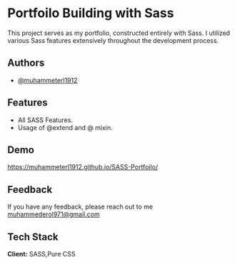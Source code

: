 
# Portfoilo Building with Sass

This project serves as my portfolio, constructed entirely with Sass. I utilized various Sass features extensively throughout the development process.


## Authors

- [@muhammeterl1912](https://github.com/muhammeterl1912)


## Features

- All SASS Features.
-  Usage of @extend and @ mixin.


## Demo

https://muhammeterl1912.github.io/SASS-Portfoilo/


## Feedback

If you have any feedback, please reach out to me muhammederol971@gmail.com


## Tech Stack

**Client:** SASS,Pure CSS



